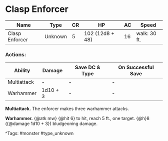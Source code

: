 # Clasp Enforcer

| Name | Type | CR | HP | AC | Speed |
|------|------|----|----|----|-------|
| Clasp Enforcer | Unknown | 5 | 102 (12d8 + 48) | 16 | walk: 30 ft. |

### Actions:

| Ability | Damage | Save DC & Type | On Successful Save |
|---------|--------|----------------|--------------------|
| Multiattack | - | - | - |
| Warhammer | 1d10 + 3 | - | - |


**Multiattack.** The enforcer makes three warhammer attacks.

**Warhammer.** {@atk mw} {@hit 6} to hit, reach 5 ft., one target. {@h}8 ({@damage 1d10 + 3}) bludgeoning damage.

^Tags: #monster #type_unknown